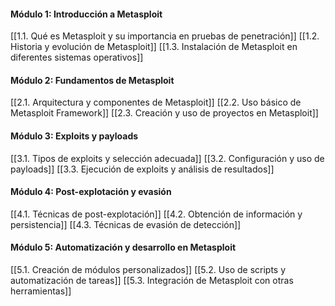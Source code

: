 #### Módulo 1: Introducción a Metasploit

[[1.1. Qué es Metasploit y su importancia en pruebas de penetración]]
[[1.2. Historia y evolución de Metasploit]]
[[1.3. Instalación de Metasploit en diferentes sistemas operativos]]

#### Módulo 2: Fundamentos de Metasploit

[[2.1. Arquitectura y componentes de Metasploit]]
[[2.2. Uso básico de Metasploit Framework]]
[[2.3. Creación y uso de proyectos en Metasploit]]

#### Módulo 3: Exploits y payloads

[[3.1. Tipos de exploits y selección adecuada]]
[[3.2. Configuración y uso de payloads]]
[[3.3. Ejecución de exploits y análisis de resultados]]

#### Módulo 4: Post-explotación y evasión

[[4.1. Técnicas de post-explotación]]
[[4.2. Obtención de información y persistencia]]
[[4.3. Técnicas de evasión de detección]]

#### Módulo 5: Automatización y desarrollo en Metasploit

[[5.1. Creación de módulos personalizados]]
[[5.2. Uso de scripts y automatización de tareas]]
[[5.3. Integración de Metasploit con otras herramientas]]
